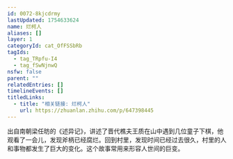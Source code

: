 ```yaml
---
id: 0072-8kjcdrmy
lastUpdated: 1754633624
name: 烂柯人
aliases: []
layer: 1
categoryId: cat_OfFSSbRb
tagIds:
  - tag_TRpfu-I4
  - tag_fSwNjnwQ
nsfw: false
parent: ""
relatedEntries: []
timelineEvents: []
titledLinks:
  - title: "相关链接: 烂柯人"
    url: https://zhuanlan.zhihu.com/p/647398445
---
```


出自南朝梁任昉的《述异记》，讲述了晋代樵夫王质在山中遇到几位童子下棋，他观看了一会儿，发现斧柄已经腐烂。回到村里，发现时间已经过去很久，村里的人和事物都发生了巨大的变化。这个故事常用来形容人世间的巨变。